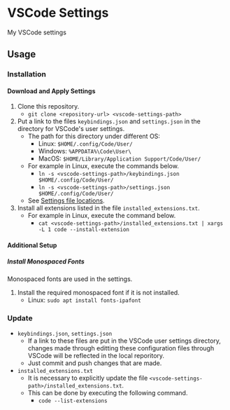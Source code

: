 # VSCode Settings

My VSCode settings

## Usage

### Installation

#### Download and Apply Settings

1. Clone this repository.
   - `git clone <repository-url> <vscode-settings-path>`
1. Put a link to the files `keybindings.json` and `settings.json` in the
   directory for VSCode's user settings.
   - The path for this directory under different OS:
     - Linux: `$HOME/.config/Code/User/`
     - Windows: `%APPDATA%\Code\User\`
     - MacOS: `$HOME/Library/Application Support/Code/User/`
   - For example in Linux, execute the commands below.
     - `ln -s <vscode-settings-path>/keybindings.json $HOME/.config/Code/User/`
     - `ln -s <vscode-settings-path>/settings.json $HOME/.config/Code/User/`
   - See [Settings file locations][].
1. Install all extensions listed in the file `installed_extensions.txt`.
   - For example in Linux, execute the command below.
     - `cat <vscode-settings-path>/installed_extensions.txt | xargs -L 1 code --install-extension`

#### Additional Setup

##### Install Monospaced Fonts

Monospaced fonts are used in the settings.

1. Install the required monospaced font if it is not installed.
   - Linux: `sudo apt install fonts-ipafont`

### Update

- `keybindings.json`, `settings.json`
  - If a link to these files are put in the VSCode user settings directory,
    changes made through editting these configuration files through VSCode
    will be reflected in the local reporitory.
  - Just commit and push changes that are made.
- `installed_extensions.txt`
  - It is necessary to explicitly update the file
    `<vscode-settings-path>/installed_extensions.txt`.
  - This can be done by executing the following command.
    - `code --list-extensions`

[Settings file locations]: <https://code.visualstudio.com/docs/getstarted/settings#_settings-file-locations>
